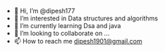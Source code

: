 - 👋 Hi, I’m @dipesh177
- 👀 I’m interested in Data structures and algorithms
- 🌱 I’m currently learning Dsa and java
- 💞️ I’m looking to collaborate on ...
- 📫 How to reach me dipesh1901@gmail.com

<!---
dipesh177 is a ✨ special ✨ repository because its `README.md` (this file) appears on your GitHub profile.
You can click the Preview link to take a look at your changes.
--->
